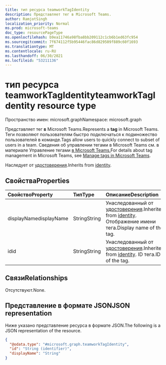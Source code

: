 ```yaml
---
title: тип ресурса teamworkTagIdentity
description: Представляет тег в Microsoft Teams.
author: RamjotSingh
localization_priority: Normal
ms.prod: microsoft-teams
doc_type: resourcePageType
ms.openlocfilehash: b9ea11746a98fba8bb209112c1cb6b1ed63fc954
ms.sourcegitcommit: 7f674112f5b95446fac86d829509f889c60f1693
ms.translationtype: MT
ms.contentlocale: ru-RU
ms.lasthandoff: 06/30/2021
ms.locfileid: "53211136"
---
```

# <a name="teamworktagidentity-resource-type"></a><span data-ttu-id="fe63f-103">тип ресурса teamworkTagIdentity</span><span class="sxs-lookup"><span data-stu-id="fe63f-103">teamworkTagIdentity resource type</span></span>

<span data-ttu-id="fe63f-104">Пространство имен: microsoft.graph</span><span class="sxs-lookup"><span data-stu-id="fe63f-104">Namespace: microsoft.graph</span></span>

<span data-ttu-id="fe63f-105">Представляет тег **в** Microsoft Teams.</span><span class="sxs-lookup"><span data-stu-id="fe63f-105">Represents a **tag** in Microsoft Teams.</span></span> <span data-ttu-id="fe63f-106">Теги позволяют пользователям быстро подключаться к подмножество пользователей в команде.</span><span class="sxs-lookup"><span data-stu-id="fe63f-106">Tags allow users to quickly connect to subset of users in a team.</span></span> <span data-ttu-id="fe63f-107">Сведения об управлении тегами в Microsoft Teams см. в материале Управление тегами [в Microsoft Teams.](/microsoftteams/manage-tags)</span><span class="sxs-lookup"><span data-stu-id="fe63f-107">For details about tag management in Microsoft Teams, see [Manage tags in Microsoft Teams](/microsoftteams/manage-tags).</span></span>


<span data-ttu-id="fe63f-108">Наследует от [удостоверения](../resources/identity.md).</span><span class="sxs-lookup"><span data-stu-id="fe63f-108">Inherits from [identity](../resources/identity.md).</span></span>

## <a name="properties"></a><span data-ttu-id="fe63f-109">Свойства</span><span class="sxs-lookup"><span data-stu-id="fe63f-109">Properties</span></span>
|<span data-ttu-id="fe63f-110">Свойство</span><span class="sxs-lookup"><span data-stu-id="fe63f-110">Property</span></span>|<span data-ttu-id="fe63f-111">Тип</span><span class="sxs-lookup"><span data-stu-id="fe63f-111">Type</span></span>|<span data-ttu-id="fe63f-112">Описание</span><span class="sxs-lookup"><span data-stu-id="fe63f-112">Description</span></span>|
|:---|:---|:---|
|<span data-ttu-id="fe63f-113">displayName</span><span class="sxs-lookup"><span data-stu-id="fe63f-113">displayName</span></span>|<span data-ttu-id="fe63f-114">String</span><span class="sxs-lookup"><span data-stu-id="fe63f-114">String</span></span>|<span data-ttu-id="fe63f-115">Унаследованный от [удостоверения](../resources/identity.md).</span><span class="sxs-lookup"><span data-stu-id="fe63f-115">Inherited from [identity](../resources/identity.md).</span></span> <span data-ttu-id="fe63f-116">Отображение имени тега.</span><span class="sxs-lookup"><span data-stu-id="fe63f-116">Display name of the tag.</span></span>|
|<span data-ttu-id="fe63f-117">id</span><span class="sxs-lookup"><span data-stu-id="fe63f-117">id</span></span>|<span data-ttu-id="fe63f-118">String</span><span class="sxs-lookup"><span data-stu-id="fe63f-118">String</span></span>|<span data-ttu-id="fe63f-119">Унаследованный от [удостоверения](../resources/identity.md).</span><span class="sxs-lookup"><span data-stu-id="fe63f-119">Inherited from [identity](../resources/identity.md).</span></span> <span data-ttu-id="fe63f-120">ID тега.</span><span class="sxs-lookup"><span data-stu-id="fe63f-120">ID of the tag.</span></span>|

## <a name="relationships"></a><span data-ttu-id="fe63f-121">Связи</span><span class="sxs-lookup"><span data-stu-id="fe63f-121">Relationships</span></span>
<span data-ttu-id="fe63f-122">Отсутствуют.</span><span class="sxs-lookup"><span data-stu-id="fe63f-122">None.</span></span>

## <a name="json-representation"></a><span data-ttu-id="fe63f-123">Представление в формате JSON</span><span class="sxs-lookup"><span data-stu-id="fe63f-123">JSON representation</span></span>
<span data-ttu-id="fe63f-124">Ниже указано представление ресурса в формате JSON.</span><span class="sxs-lookup"><span data-stu-id="fe63f-124">The following is a JSON representation of the resource.</span></span>
<!-- {
  "blockType": "resource",
  "@odata.type": "microsoft.graph.teamworkTagIdentity"
}
-->
``` json
{
  "@odata.type": "#microsoft.graph.teamworkTagIdentity",
  "id": "String (identifier)",
  "displayName": "String"
}
```

